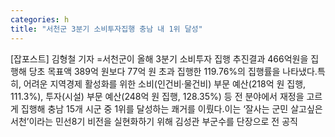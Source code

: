 ```yaml
---
categories: h
title: "서천군 3분기 소비투자집행 충남 내 1위 달성"
---
```

[잡포스트] 김형철 기자 =서천군이 올해 3분기 소비투자 집행 추진결과 466억원을 집행해 당초 목표액 389억 원보다 77억 원 초과 집행한 119.76%의 집행률을 나타냈다.특히, 어려운 지역경제 활성화를 위한 소비(인건비·물건비) 부문 예산(218억 원 집행, 111.3%), 투자(시설) 부문 예산(248억 원 집행, 128.35%) 등 전 분야에서 재정을 고르게 집행해 충남 15개 시군 중 1위를 달성하는 쾌거를 이뤘다.이는 ‘잘사는 군민 살고싶은 서천’이라는 민선8기 비전을 실현화하기 위해 김성관 부군수를 단장으로 전 공직